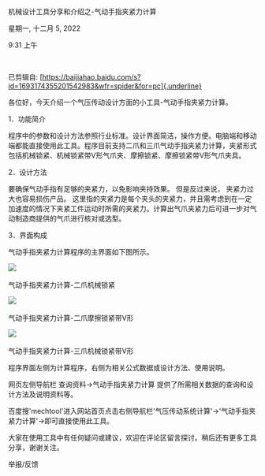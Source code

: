 机械设计工具分享和介绍之-气动手指夹紧力计算

星期一, 十二月 5, 2022

9:31 上午

 

已剪辑自: [https://baijiahao.baidu.com/s?id=1693174355201542983&wfr=spider&for=pc]{.underline}

各位好，今天介绍一个气压传动设计方面的小工具-气动手指夹紧力计算。

1．功能简介

程序中的参数和设计方法参照行业标准。设计界面简洁，操作方便。电脑端和移动端都能直接使用此工具。程序目前支持二爪和三爪气动手指夹紧力计算，夹紧形式包括机械锁紧、机械锁紧带V形气爪夹、摩擦锁紧、摩擦锁紧带V形气爪夹具。

2．设计方法

要确保气动手指有足够的夹紧力，以免影响夹持效果。 但是反过来说， 夹紧力过大也容易损伤产品。 这里指的夹紧力是每个夹头的夹紧力，并且需考虑到在一定加速度的情况下夹紧工件运动时所需的夹紧力。计算出气爪夹紧力后可进一步对气动制造商提供的气爪进行核对或选型。

3．界面构成

气动手指夹紧力计算程序的主界面如下图所示。

![](..\..\..\assets\018_机械设计工具分享和介绍之-气动手指夹紧力计算_000.png)

气动手指夹紧力计算-二爪机械锁紧

![](..\..\..\assets\018_机械设计工具分享和介绍之-气动手指夹紧力计算_001.png)

气动手指夹紧力计算-二爪摩擦锁紧带V形

![](..\..\..\assets\018_机械设计工具分享和介绍之-气动手指夹紧力计算_002.png)

气动手指夹紧力计算-三爪机械锁紧带V形

程序界面左侧为计算程序，右侧为相关公式数据或设计方法、使用说明。

网页左侧导航栏 查询资料-\>气动手指夹紧力计算 提供了所需相关数据的查询和设计方法及说明资料等。

百度搜\'mechtool\'进入网站首页点击右侧导航栏\'气压传动系统计算\'-\>'气动手指夹紧力计算'-\>即可直接使用此工具。

大家在使用工具中有任何疑问或建议，欢迎在评论区留言探讨。稍后还有更多工具分享，谢谢关注。

举报/反馈
